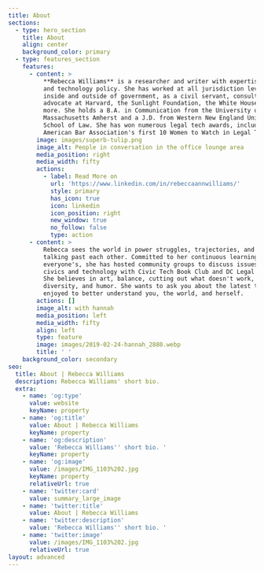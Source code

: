 ```yaml
---
title: About
sections:
  - type: hero_section
    title: About
    align: center
    background_color: primary
  - type: features_section
    features:
      - content: >
          **Rebecca Williams** is a researcher and writer with expertise in data
          and technology policy. She has worked at all jurisdiction levels,
          inside and outside of government, as a civil servant, consultant, and
          advocate at Harvard, the Sunlight Foundation, the White House, and
          more. She holds a B.A. in Communication from the University of
          Massachusetts Amherst and a J.D. from Western New England University
          School of Law. She has won numerous legal tech awards, including
          American Bar Association's first 10 Women to Watch in Legal Tech.
        image: images/superb-tulip.png
        image_alt: People in conversation in the office lounge area
        media_position: right
        media_width: fifty
        actions:
          - label: Read More on
            url: 'https://www.linkedin.com/in/rebeccaannwilliams/'
            style: primary
            has_icon: true
            icon: linkedin
            icon_position: right
            new_window: true
            no_follow: false
            type: action
      - content: >
          Rebecca sees the world in power struggles, trajectories, and people
          talking past each other. Committed to her continuous learning and
          everyone's, she has hosted community groups to discuss issues betwixt
          civics and technology with Civic Tech Book Club and DC Legal Hackers.
          She believes in art, balance, cutting out what doesn't work, density,
          diversity, and humor. She wants to ask you about the latest thing you
          enjoyed to better understand you, the world, and herself. 
        actions: []
        image_alt: with hannah
        media_position: left
        media_width: fifty
        align: left
        type: feature
        image: images/2019-02-24-hannah_2880.webp
        title: ' '
    background_color: secondary
seo:
  title: About | Rebecca Williams
  description: Rebecca Williams' short bio.
  extra:
    - name: 'og:type'
      value: website
      keyName: property
    - name: 'og:title'
      value: About | Rebecca Williams
      keyName: property
    - name: 'og:description'
      value: 'Rebecca Williams'' short bio. '
      keyName: property
    - name: 'og:image'
      value: /images/IMG_1103%202.jpg
      keyName: property
      relativeUrl: true
    - name: 'twitter:card'
      value: summary_large_image
    - name: 'twitter:title'
      value: About | Rebecca Williams
    - name: 'twitter:description'
      value: 'Rebecca Williams'' short bio. '
    - name: 'twitter:image'
      value: /images/IMG_1103%202.jpg
      relativeUrl: true
layout: advanced
---
```

